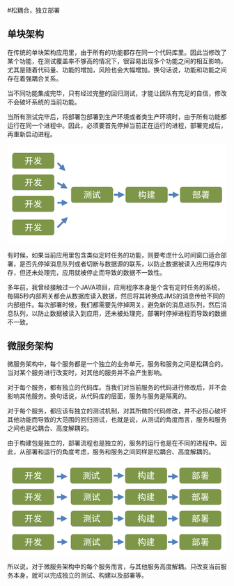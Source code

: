 #松耦合，独立部署
    
## 单块架构

在传统的单块架构应用里，由于所有的功能都存在同一个代码库里。因此当修改了某个功能，在测试覆盖率不够高的情况下，很容易出现多个功能之间的相互影响，尤其是随着代码量、功能的增加，风险也会大幅增加。换句话说，功能和功能之间存在着强耦合关系。

当不同功能集成完毕，只有经过完整的回归测试，才能让团队有充足的自信，修改不会破坏系统的当前功能。

当所有测试完毕后，将部署包部署到生产环境或者类生产环境时，由于所有功能都运行在同一个进程中。因此，必须要首先停掉当前正在运行的进程，部署完成后，再重新启动进程。

<img src="images/loose-decouple-tradition-800-600.png" />

有时候，如果当前应用里包含类似定时任务的功能，则要考虑什么时间窗口适合部署，是否先停掉消息队列或者切断与数据源的联系，以防止数据被读入应用程序内存，但还未处理完，应用就被停止而导致的数据不一致性。

多年前，我曾经接触过一个JAVA项目，应用程序本身是个含有定时任务的系统，每隔5秒内部网关都会从数据库读入数据，然后将其转换成JMS的消息传给不同的内部组件。每次部署时候，我们都需要先停掉网关，避免新的消息进队列，然后消息队列，以防止数据被读入到应用，还未被处理完，部署时停掉进程而导致的数据不一致。

## 微服务架构

微服务架构中，每个服务都是一个独立的业务单元，服务和服务之间是松耦合的。当对某个服务进行改变时，对其他的服务并不会产生影响。

对于每个服务，都有独立的代码库。当我们对当前服务的代码进行修改后，并不会影响其他服务。换句话说，从代码库的层面，服务与服务是隔离的。

对于每个服务，都应该有独立的测试机制，对其所做的代码修改，并不必担心破坏其他功能而导致的大范围的回归测试，也就是说，从测试的角度而言，服务和服务之间也是松耦合、高度解耦的。

由于构建包是独立的，部署流程也是独立的，服务的运行也是在不同的进程中。因此，从部署和运行的角度考虑，服务和服务之间同样是松耦合、高度解耦的。

<img src="images/loose-decouple-microservice-800-600.png" />

所以说，对于微服务架构中的每个服务而言，与其他服务高度解耦。只改变当前服务本身，就可以完成独立的测试、构建以及部署等。
